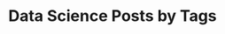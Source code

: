---
layout: archive
permalink: /data-science/
title: "Data Science Posts by Tags"
author_profile: true
header:
    image: "/images/data-sciencenetwork.jpg"
---